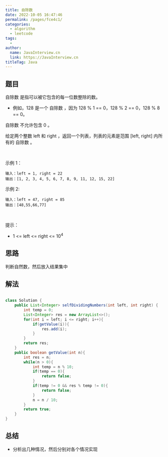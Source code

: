 ```yaml
---
title: 自除数
date: 2022-10-05 16:47:46
permalink: /pages/fce4c1/
categories:
  - algorithm
  - leetcode
tags:
  - 
author: 
  name: JavaInterview.cn
  link: https://JavaInterview.cn
titleTag: Java
---
```



## 题目

自除数 是指可以被它包含的每一位数整除的数。

- 例如，128 是一个 自除数 ，因为 128 % 1 == 0，128 % 2 == 0，128 % 8 == 0。

自除数 不允许包含 0 。

给定两个整数 left 和 right ，返回一个列表，列表的元素是范围 [left, right] 内所有的 自除数 。

 

示例 1：

    输入：left = 1, right = 22
    输出：[1, 2, 3, 4, 5, 6, 7, 8, 9, 11, 12, 15, 22]
示例 2:

    输入：left = 47, right = 85
    输出：[48,55,66,77]
 

提示：

- 1 <= left <= right <= 10<sup>4</sup>

## 思路

判断自然数，然后放入结果集中

## 解法
```java

class Solution {
    public List<Integer> selfDividingNumbers(int left, int right) {
        int temp = 0;
        List<Integer> res = new ArrayList<>();
        for(int i = left; i <= right; i++){
            if(getValue(i)){
                res.add(i);
            }
        }
        return res;
    }
    public boolean getValue(int n){
        int res = n;
        while(n > 0){
            int temp = n % 10;
            if(temp == 0){
                return false;
            }
            if(temp != 0 && res % temp != 0){
                return false;
            }
            n = n / 10;
        }
        return true;
    }
}
```

## 总结

- 分析出几种情况，然后分别对各个情况实现 
